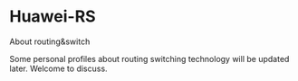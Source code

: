 # Huawei-RS
About routing&amp;switch

Some personal profiles about routing switching technology will be updated later. Welcome to discuss.
